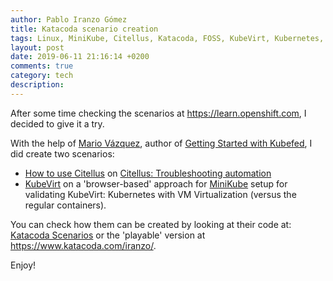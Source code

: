 ```yaml
---
author: Pablo Iranzo Gómez
title: Katacoda scenario creation
tags: Linux, MiniKube, Citellus, Katacoda, FOSS, KubeVirt, Kubernetes, k8s
layout: post
date: 2019-06-11 21:16:14 +0200
comments: true
category: tech
description:
---
```


After some time checking the scenarios at <https://learn.openshift.com>, I decided to give it a try.

With the help of [Mario Vázquez](https://linuxera.org), author of [Getting Started with Kubefed](https://learn.openshift.com/introduction/federated-clusters/), I did create two scenarios:

- [How to use Citellus](https://www.katacoda.com/iranzo/scenarios/citellus) on [Citellus: Troubleshooting automation](https://risuorg.github.io)
- [KubeVirt](https://www.katacoda.com/iranzo/scenarios/kubevirt) on a 'browser-based' approach for [MiniKube](https://kubevirt.io/quickstart_minikube/) setup for validating KubeVirt: Kubernetes with VM Virtualization (versus the regular containers).

You can check how them can be created by looking at their code at: [Katacoda Scenarios](https://github.com/iranzo/katacoda-scenarios) or the 'playable' version at <https://www.katacoda.com/iranzo/>.

Enjoy!
